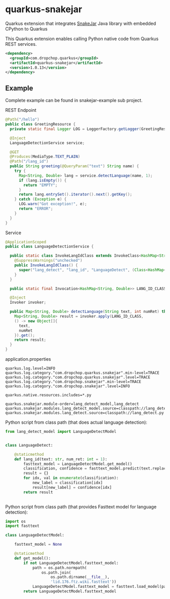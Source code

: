 # quarkus-snakejar
Quarkus extension that integrates [SnakeJar](https://github.com/ivlcic/snakejar) Java library with embedded CPython to Quarkus

This Quarkus extension enables calling Python native code from Quarkus REST services.

```xml
<dependency>
  <groupId>com.dropchop.quarkus</groupId>
  <artifactId>quarkus-snakejar</artifactId>
  <version>1.0.13</version>
</dependency>
```

## Example

Complete example can be found in snakejar-example sub project.

REST Endpoint

```java
@Path("/hello")
public class GreetingResource {
  private static final Logger LOG = LoggerFactory.getLogger(GreetingResource.class);

  @Inject
  LanguageDetectionService service;

  @GET
  @Produces(MediaType.TEXT_PLAIN)
  @Path("/lang_id")
  public String greeting(@QueryParam("text") String name) {
    try {
      Map<String, Double> lang = service.detectLanguage(name, 1);
      if (lang.isEmpty()) {
        return "EMPTY";
      }
      return lang.entrySet().iterator().next().getKey();
    } catch (Exception e) {
      LOG.warn("Got exception!", e);
      return "ERROR";
    }
  }
}
```

Service
```java
@ApplicationScoped
public class LanguageDetectionService {

  public static class InvokeLangIdClass extends InvokeClass<HashMap<String, Double>> {
    @SuppressWarnings("unchecked")
    public InvokeLangIdClass() {
      super("lang_detect", "lang_id", "LanguageDetect", (Class<HashMap<String, Double>>)(Class<?>)HashMap.class);
    }
  }

  public static final Invocation<HashMap<String, Double>> LANG_ID_CLASS = new InvokeLangIdClass();

  @Inject
  Invoker invoker;

  public Map<String, Double> detectLanguage(String text, int numRet) throws Exception {
    Map<String, Double> result = invoker.apply(LANG_ID_CLASS,
    () -> new Object[]{
      text,
      numRet
    }).get();
    return result;
  }
}
```

application.properties
```properties
quarkus.log.level=INFO
quarkus.log.category."com.dropchop.quarkus.snakejar".min-level=TRACE
quarkus.log.category."com.dropchop.quarkus.snakejar".level=TRACE
quarkus.log.category."com.dropchop.snakejar".min-level=TRACE
quarkus.log.category."com.dropchop.snakejar".level=INFO

quarkus.native.resources.includes=*.py

quarkus.snakejar.module-order=lang_detect_model,lang_detect
quarkus.snakejar.modules.lang_detect_model.source=classpath://lang_detect_model.py
quarkus.snakejar.modules.lang_detect.source=classpath://lang_detect.py
```

Python script from class path (that does actual language detection):

```python
from lang_detect_model import LanguageDetectModel


class LanguageDetect:

    @staticmethod
    def lang_id(text: str, num_ret: int = 1):
        fasttext_model = LanguageDetectModel.get_model()
        classification, confidence = fasttext_model.predict(text.replace("\n", " "), k=num_ret)
        result = {}
        for idx, val in enumerate(classification):
            new_label = classification[idx]
            result[new_label] = confidence[idx]
        return result
        
```

Python script from class path (that provides Fasttext model for language detection):

```python
import os
import fasttext

class LanguageDetectModel:

    fasttext_model = None

    @staticmethod
    def get_model():
        if not LanguageDetectModel.fasttext_model:
            path = os.path.normpath(
                os.path.join(
                    os.path.dirname(__file__), 
                    'lid.176.ftz.wiki.fasttext'))
            LanguageDetectModel.fasttext_model = fasttext.load_model(path)
        return LanguageDetectModel.fasttext_model
        
```
